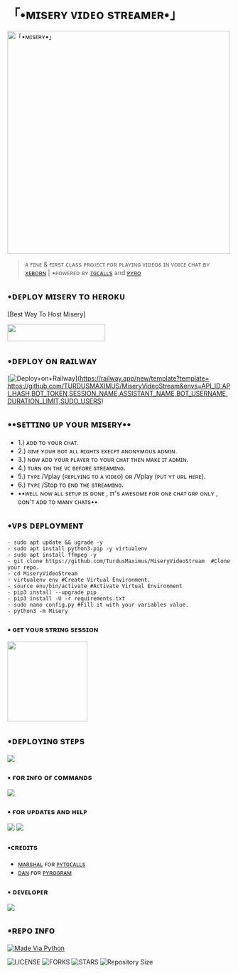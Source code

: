 <h1> 「•ᴍɪsᴇʀʏ ᴠɪᴅᴇᴏ sᴛʀᴇᴀᴍᴇʀ•」</h1>
<img src="https://telegra.ph/file/071cc29dc3918568d8731.png" alt="「•ᴍɪsᴇʀʏ•」" height="500" width="500" align="center">


> ᴀ ғɪɴᴇ & ғɪʀsᴛ ᴄʟᴀss ᴘʀᴏᴊᴇᴄᴛ ғᴏʀ ᴘʟᴀʏɪɴɢ ᴠɪᴅᴇᴏs ɪɴ ᴠᴏɪᴄᴇ ᴄʜᴀᴛ ʙʏ [xᴇʙᴏʀɴ](https://github.com/TURDUSMAXIMUS) | •ᴘᴏᴡᴇʀᴇᴅ ʙʏ [ᴛɢᴄᴀʟʟs](https://github.com/MarshalX/tgcalls) and [ᴘʏʀᴏ](https://github.com/pyrogram/pyrogram)






## •ᴅᴇᴘʟᴏʏ ᴍɪsᴇʀʏ ᴛᴏ ʜᴇʀᴏᴋᴜ 
[Best Way To Host Misery]

<a href="https://heroku.com/deploy?template=https://github.com/prajwalagni/MiseryVideoStream"><img src="https://img.shields.io/badge/Deploy%20To%20Heroku-black?style=for-the-badge&logo=heroku" width="220" height="38.45"/></a>


## •ᴅᴇᴘʟᴏʏ ᴏɴ ʀᴀɪʟᴡᴀʏ 
[![Deploy+on+Railway](https://railway.app/button.svg)](https://railway.app/new/template?template=
https://github.com/TURDUSMAXIMUS/MiseryVideoStream&envs=API_ID,API_HASH,BOT_TOKEN,SESSION_NAME,ASSISTANT_NAME,BOT_USERNAME,DURATION_LIMIT,SUDO_USERS)
  
 ## **••sᴇᴛᴛɪɴɢ ᴜᴘ ʏᴏᴜʀ ᴍɪsᴇʀʏ••**

- 1.) ᴀᴅᴅ ᴛᴏ ʏᴏᴜʀ ᴄʜᴀᴛ.
- 2.) ɢɪᴠᴇ ʏᴏᴜʀ ʙᴏᴛ ᴀʟʟ ʀɪɢʜᴛs ᴇxᴇᴄᴘᴛ ᴀɴᴏɴʏᴍᴏᴜs ᴀᴅᴍɪɴ.
- 3.) ɴᴏᴡ ᴀᴅᴅ ʏᴏᴜʀ ᴘʟᴀʏᴇʀ ᴛᴏ ʏᴏᴜʀ ᴄʜᴀᴛ ᴛʜᴇɴ ᴍᴀᴋᴇ ɪᴛ ᴀᴅᴍɪɴ.
- 4.) ᴛᴜʀɴ ᴏɴ ᴛʜᴇ ᴠᴄ ʙᴇғᴏʀᴇ sᴛʀᴇᴀᴍɪɴɢ.
- 5.) ᴛʏᴘᴇ /Vplay (ʀᴇᴘʟʏɪɴɢ ᴛᴏ ᴀ ᴠɪᴅᴇᴏ) ᴏʀ /Vplay (ᴘᴜᴛ ʏᴛ ᴜʀʟ ʜᴇʀᴇ).
- 6.) ᴛʏᴘᴇ /Stop ᴛᴏ ᴇɴᴅ ᴛʜᴇ sᴛʀᴇᴀᴍɪɴɢ.
- ••ᴡᴇʟʟ ɴᴏᴡ ᴀʟʟ sᴇᴛᴜᴘ ɪs ᴅᴏɴᴇ , ɪᴛ's ᴀᴡᴇsᴏᴍᴇ ғᴏʀ ᴏɴᴇ ᴄʜᴀᴛ ɢʀᴘ ᴏɴʟʏ , ᴅᴏɴ'ᴛ ᴀᴅᴅ ᴛᴏ ᴍᴀɴʏ ᴄʜᴀᴛs••


## •ᴠᴘs ᴅᴇᴘʟᴏʏᴍᴇɴᴛ
```
- sudo apt update && ugrade -y
- sudo apt install python3-pip -y virtualenv
- sudo apt install ffmpeg -y
- git clone https://github.com/TurdusMaximus/MiseryVideoStream  #Clone your repo.
- cd MiseryVideoStream
- virtualenv env #Create Virtual Environment.
- source env/bin/activate #Activate Virtual Environment
- pip3 install --upgrade pip
- pip3 install -U -r requirements.txt
- sudo nano config.py #Fill it with your variables value.
- python3 -m Misery
```
###  • ɢᴇᴛ ʏᴏᴜʀ sᴛʀɪɴɢ sᴇssɪᴏɴ

<p><a href="https://replit.com/@TurdusMaximus/MiseryStringSession#main.py"><img src="https://img.shields.io/badge/Generate%20On%20Repl-00B2FF?style=for-the-badge&logo=appveyor" width="180""/></a></p>
  
<h2> •ᴅᴇᴘʟᴏʏɪɴɢ sᴛᴇᴘs </h2>
  
  <a href="https://t.me/MiSERYOFFiCIAL/360"><img src="https://img.shields.io/badge/ DEPLOYING STEPS-2cb6e0?style=for-the-badge&logo=telegram&logoColor=white"></a>

### • ғᴏʀ ɪɴғᴏ ᴏғ ᴄᴏᴍᴍᴀɴᴅs 
 <a href="https://t.me/MiseryStreamBot"><img src="https://img.shields.io/badge/ MISERY-2cb6e0?style=for-the-badge&logo=telegram&logoColor=white"></a>

### • ғᴏʀ ᴜᴘᴅᴀᴛᴇs ᴀɴᴅ ʜᴇʟᴘ
<a href="https://t.me/MISERYOFFICIAL"><img src="https://img.shields.io/badge/OFFICIAL | UPDATES -2cb6e0?style=for-the-badge&logo=telegram&logoColor=white"></a>
<a href="https://t.me/MISERYSUPPORT"><img src="https://img.shields.io/badge/OFFICIAL | SUPPORT -2cb6e0?style=for-the-badge&logo=telegram&logoColor=white"></a>
### •ᴄʀᴇᴅɪᴛs 

- [ᴍᴀʀsʜᴀʟ](https://github.com/MarshalX) ғᴏʀ [ᴘʏᴛɢᴄᴀʟʟs](https://github.com/MarshalX/tgcalls)
- [ᴅᴀɴ](https://github.com/delivrance) ғᴏʀ [ᴘʏʀᴏɢʀᴀᴍ](https://github.com/pyrogram/pyrogram)
### • ᴅᴇᴠᴇʟᴏᴘᴇʀ

<a href="https://t.me/XEBORN"><img src="https://img.shields.io/badge/TURDUS MAXIMUS -2cb6e0?style=for-the-badge&logo=telegram&logoColor=white"></a>
## •ʀᴇᴘᴏ ɪɴғᴏ

<p align="center">

<a href="https://python.org"><img src="http://forthebadge.com/images/badges/made-with-python.svg" alt="Made Via Python"></a>

<img src="https://img.shields.io/github/license/TurdusMaximus/MiseryVideoStream?style=for-the-badge" alt="LICENSE">

<img src="https://img.shields.io/github/forks/TurdusMaximus/MiseryVideoStream?style=for-the-badge" alt="FORKS">

 <img src="https://img.shields.io/github/stars/TurdusMaximus/MiseryVideoStream?style=for-the-badge" alt="STARS">
  <img src="https://img.shields.io/github/repo-size/TurdusMaximus/MiseryVideoStream?style=for-the-badge" alt="Repository Size"> 

</p>

